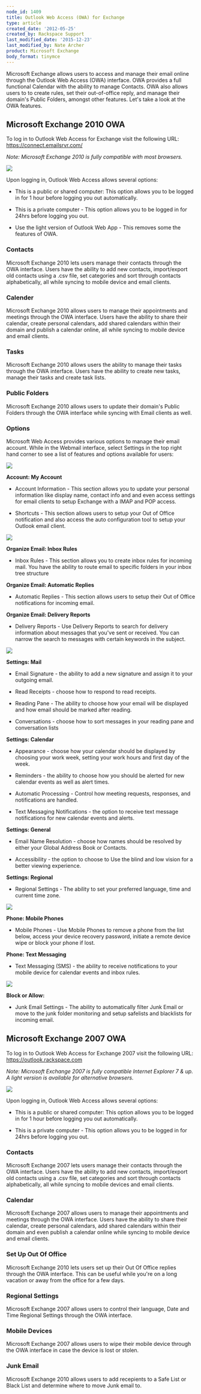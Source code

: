 ```yaml
---
node_id: 1409
title: Outlook Web Access (OWA) for Exchange
type: article
created_date: '2012-05-25'
created_by: Rackspace Support
last_modified_date: '2015-12-23'
last_modified_by: Nate Archer
product: Microsoft Exchange
body_format: tinymce
---
```


<span><span><span>Microsoft Exchange allows users to access and manage
their email online through the Outlook Web Access (OWA) interface. OWA
provides a full functional Calendar with the ability to manage Contacts.
OWA also allows users to to create rules, set their out-of-office reply,
and manage their domain's Public Folders, amongst other features. Let's
take a look at the OWA features.</span></span></span>

<span><span><span><span>Microsoft Exchange 2010 OWA</span></span></span></span>
-------------------------------------------------------------------------------

<span><span><span>To log in to Outlook Web Access for Exchange visit the
following
URL: </span></span></span><span><span><span><https://connect.emailsrvr.com/></span></span></span>

<span>*<span><span>Note: Microsoft Exchange 2010 is fully compatible
with most browsers.</span></span>*</span>

<div>



</div>

![](http://c15048056.r56.cf2.rackcdn.com/2.png)

<div>



</div>

<span><span><span>Upon logging in, Outlook Web Access allows several
options:</span></span></span>

-   <span><span><span>This is a public or shared computer: This option
    allows you to be logged in for 1 hour before logging you
    out automatically.</span></span></span>

-   <span><span><span>This is a private computer - This option allows
    you to be logged in for 24hrs before logging
    you out.</span></span></span>

-   <span><span><span>Use the light version of Outlook Web App - This
    removes some the features of OWA.</span></span></span>

### <span><span><span><span>[]()Contacts</span></span></span></span>

<span><span><span>Microsoft Exchange 2010 lets users manage their
contacts through the OWA interface. Users have the ability to add new
contacts, import/export old contacts using a .csv file, set categories
and sort through contacts alphabetically, all while syncing to mobile
device and email clients.</span></span></span>

### <span><span><span><span>[]()Calender</span></span></span></span>

<span><span><span>Microsoft Exchange 2010 allows users to manage their
appointments and meetings through the OWA interface. Users have the
ability to share their calendar, create personal calendars, add shared
calendars within their domain and publish a calendar online, all while
syncing to mobile device and email clients.</span></span></span>

<div>

### <span><span><span><span><span>Tasks</span></span></span></span></span>

<span><span><span><span>Microsoft Exchange 2010 allows users the ability
to manage their tasks through the OWA interface. Users have the ability
to create new tasks, manage their tasks and create task
lists.</span></span></span></span>

</div>

### <span><span><span><span>[]()Public Folders</span></span></span></span>

<span><span><span>Microsoft Exchange 2010 allows users to update their
domain's Public Folders through the OWA interface while syncing with
Email clients as well.</span></span></span>

### <span><span><span><span>Options</span></span></span></span>

<span><span><span>Microsoft Web Access provides various options to
manage their email account. While in the Webmail interface, select
Settings in the top right hand corner to see a list of features and
options available for users:</span></span></span>



![](http://c15048056.r56.cf2.rackcdn.com/OWA1.png)

<div>



</div>

<span><span><span>**Account: My Account**</span></span></span>

-   <span><span><span>Account Information - This section allows you to
    update your personal information like display name, contact info and
    and even access settings for email clients to setup Exchange with a
    IMAP and POP access.</span></span></span>

<!-- -->

-   <span><span><span>Shortcuts - This section allows users to setup
    your Out of Office notification and also access the auto
    configuration tool to setup your Outlook
    email client.</span></span></span>



![](http://c15048056.r56.cf2.rackcdn.com/OWA2.png)



<span><span><span>**Organize Email: Inbox Rules**</span></span></span>

-   <span><span><span>Inbox Rules - This section allows you to create
    inbox rules for incoming mail. You have the ability to route email
    to specific folders in your inbox tree
    structure </span></span></span>

<span><span><span>**Organize Email: Automatic
Replies**</span></span></span>

-   <span><span><span>Automatic Replies - This section allows users to
    setup their Out of Office notifications for
    incoming email.</span></span></span>

<span><span><span>**Organize Email: Delivery
Reports**</span></span></span>

-   <span><span><span>Delivery Reports - Use Delivery Reports to search
    for delivery information about messages that you've sent
    or received. You can narrow the search to messages with certain
    keywords in the subject.</span></span></span>



![](http://c15048056.r56.cf2.rackcdn.com/OWA3.png)



**<span><span><span>Settings: Mail</span></span></span>**

-   <span><span><span>Email Signature - the ability to add a new
    signature and assign it to your outgoing email.</span></span></span>

<!-- -->

-   <span><span><span>Read Receipts - choose how to respond to
    read receipts.</span></span></span>

<!-- -->

-   <span><span><span>Reading Pane - The ability to choose how your
    email will be displayed and how email should be marked
    after reading.</span></span></span>

<!-- -->

-   <span><span><span>Conversations - choose how to sort messages in
    your reading pane and conversation lists </span></span></span>

**<span><span><span>Settings: Calendar</span></span></span>**

-   <span><span><span>Appearance - choose how your calendar should be
    displayed by choosing your work week, setting your work hours and
    first day of the week.</span></span></span>

<!-- -->

-   <span><span><span>Reminders - the ability to choose how you should
    be alerted for new calendar events as well as
    alert times.</span></span></span>

<!-- -->

-   <span><span><span>Automatic Processing - Control how meeting
    requests, responses, and notifications
    are handled.</span></span></span>

<!-- -->

-   <span><span><span>Text Messaging Notifications - the option to
    receive text message notifications for new calendar events
    and alerts.</span></span></span>

**<span><span><span>Settings: General</span></span></span>**

-   <span><span><span>Email Name Resolution - choose how names should be
    resolved by either your Global Address Book
    or Contacts.</span></span></span>

<!-- -->

-   <span><span><span>Accessibility -  the option to choose to Use the
    blind and low vision for a better
    viewing experience.</span></span></span>

**<span><span><span>Settings: Regional</span></span></span>**

-   <span><span><span>Regional Settings - The ability to set your
    preferred language, time and current time zone.</span></span></span>



![](http://c15048056.r56.cf2.rackcdn.com/OWA4.png)



<span>**<span><span>Phone: Mobile Phones</span></span>**</span>

-   <span><span><span>Mobile Phones - Use Mobile Phones to remove a
    phone from the list below, access your device recovery password,
    initiate a remote device wipe or block your phone
    if lost.</span></span></span>



**<span><span><span>Phone: Text Messaging</span></span></span>**

-   <span><span><span>Text Messaging (SMS) - the ability to receive
    notifications to your mobile device for calendar events and
    inbox rules.</span></span></span>



![](http://c15048056.r56.cf2.rackcdn.com/OWA5.png)



**<span><span><span>Block or Allow:</span></span></span>**

-   <span><span><span>Junk Email Settings - The ability to automatically
    filter Junk Email or move to the junk folder monitoring and setup
    safelists and blacklists for incoming email.</span></span></span>



<span><span><span><span>Microsoft Exchange 2007 OWA</span></span></span></span>
-------------------------------------------------------------------------------

<div>

<span><span><span><span>To log in to Outlook Web Access for Exchange
2007 visit the following URL:
</span></span></span></span><span><span><span>[<span>https://outlook.rackspace.com</span>](https://outlook.rackspace.com)</span></span></span>

<span><span>*<span><span>Note: Microsoft Exchange 2007 is fully
compatible Internet Explorer 7 & up. A light version is available for
alternative browsers. </span></span>*</span></span>



![](http://c15048056.r56.cf2.rackcdn.com/OWA.png)



</div>

<div>

<span><span><span><span>Upon logging in, Outlook Web Access allows
several options:</span></span></span></span>

-   <span><span><span><span>This is a public or shared computer: This
    option allows you to be logged in for 1 hour before logging you
    out automatically.</span></span></span></span>

-   <span><span><span><span>This is a private computer - This option
    allows you to be logged in for 24hrs before logging
    you out.</span></span></span></span>



<div>

### <span><span><span><span><span>Contacts</span></span></span></span></span>

<span><span><span><span>Microsoft Exchange 2007 lets users manage their
contacts through the OWA interface. Users have the ability to add new
contacts, import/export old contacts using a .csv file, set categories
and sort through contacts alphabetically, all while syncing to mobile
devices and email clients.</span></span></span></span>

### <span><span><span><span>Calendar</span></span></span></span>

<span><span><span><span>Microsoft Exchange 2007 allows users to manage
their appointments and meetings through the OWA interface. Users have
the ability to share their calendar, create personal calendars, add
shared calendars within their domain and even publish a calendar online
while syncing to mobile device and email
clients.</span></span></span></span>

### <span><span><span><span>Set Up Out Of Office</span></span></span></span>

<span><span><span><span>Microsoft Exchange 2010 lets users set up their
Out Of Office replies through the OWA interface. This can be useful
while you're on a long vacation or away from the office for a few
days.</span></span></span></span>

<div>

### <span><span><span><span><span>Regional Settings</span></span></span></span></span>

<span><span><span><span>Microsoft Exchange 2007 allows users to control
their language, Date and Time Regional Settings through the OWA
interface.</span></span></span></span>

### <span><span><span><span>Mobile Devices</span></span></span></span>

<span><span><span><span>Microsoft Exchange 2007 allows users to wipe
their mobile device through the OWA interface in case the device is lost
or stolen.</span></span></span></span>

### <span><span><span><span><span>Junk Email</span></span></span></span></span>

<span><span><span>Microsoft Exchange 2010 allows users to add recepients
to a Safe List or Black List and determine where to move Junk email
to.</span></span></span><span><span><span> </span></span></span>

</div>

</div>

</div>

